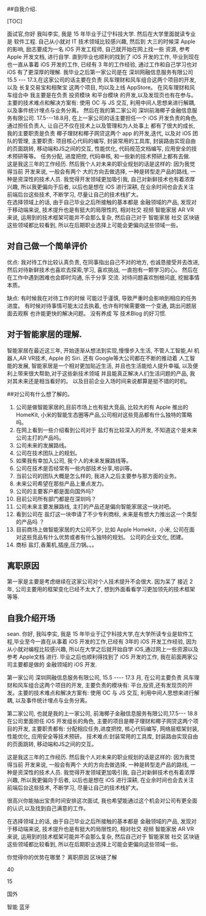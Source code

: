 ##自我介绍.

[TOC]

  面试官,你好 我叫李实, 我是 15 年毕业于辽宁科技大学. 然后在大学里面就读专业是 软件工程.  自己从小就对 IT 技术领域比较感兴趣, 然后到 大三的时候深 Apple 的影响, 励志要成为一名 iOS 开发工程师, 自己就开始在网上找一些 资源, 参考 Apple 开发文档, 进行自学. 
  直到毕业也顺利的找到了 iOS 开发的工作, 毕业到现在也一直从事着 iOS 开发的工作, 已经有 3 年的工作经验, 通过工作和自己学习也对 iOS 有了更深厚的理解. 
  我毕业之后第一家公司是在 深圳网融信息服务有限公司 15.5 --- 17.3,在这家公司的话主要在负责 风车理财和风车组合这两个项目的开发, 以及 长复交易宝和相聚宝 这两个项目, 均以及上线 AppStore。  在风车理财和风车组合中 我主要是在负责 投资模块 和平台模块 的开发,以及发现页也有在参与。  主要的技术难点和解决方案有:  使用 OC 与 JS 交互,  利用中间人思想来进行解耦, 以及事件统计埋点与业务分离。
  然后在我的第二家公司 深圳前海椰子金融信息服务有限公司. 17.5---18.8月, 在上一家公司的话主要担任一个 iOS 开发负责的角色, 通过担任负责人, 让自己不仅在技术上以及管理和为人处事上 都有了很大的成长, 我的主要职责是负责 椰子理财和椰子网贷这两个 app 的开发,迭代, 以及对 iOS 团队的管理,  主要职责: 项目核心代码的编写, 封装常用的工具库, 封装路由实现自由的页面跳转, 移动端和JS之间的交互, 性能优化, 代码规范文档编写, 应用安全的技术预研等等。 任务分配, 进度把控, 代码审核, 和一些新的技术预研上都有去做.   
  这是我这三年的工作经历. 然后我个人对未来的职业规划的话是这样的: 因为我觉得当前 开发来说, 一般会有两个 大的方向去做选择, 一种是转型走产品的路线, 一种是资深性的技术人员. 我觉得开发领域更加吸引我, 自己对新鲜技术也有着浓厚兴趣, 所以我更偏向于后者, 以后也是想在 iOS 进行深耕, 在业余时间也会去关注 前端后台这些技术, 不断学习, 尽量让自己的技术栈扩大。  
  在选择领域上的话, 由于自己毕业之后所接触的基本都是 金融领域的产品, 发现对于移动端来说, 技术提升也是有挺大的局限性的, 相对社交  视频 智能家居 AR VR 来说, 运用到的技术框架可能并不会那么复杂, 然后自己对于 智能家居 社交 区块链这些领域都比较看到, 所以在后期职业选择上可能会更偏向这些领域一些。
  
  
 
 
## 对自己做一个简单评价

优点:  我对待工作比较认真负责, 在同事指出自己不对的地方, 也诚恳接受并去改进, 然后对待新鲜技术也喜欢去探索,学习, 喜欢挑战, 一直抱有一颗学习的心。 然后在在工作中遇到困难也会即时沟通, 乐于分享 交流. 对待问题喜欢刨根问底, 挖掘事情本质。

缺点: 有时候我在对待工作的时候 可能过于谨慎, 导致严重时会影响到相应的任务进度。  有时候对待事情可能太过去执着, 也许有时候需要做一个变通, 跳出问题层面去观察 也许能更快的解决问题。 没有养成 写 技术Blog 的好习惯.  
 

## 对于智能家居的理解.

 智能家居在最近这三年, 开始逐渐从想法到实现,慢慢步入生活, 不管人工智能,AI 机器人,AR VR技术, Apple 的 Siri. 还有 Google等大公司都在不断的推动着 人工智能的发展, 智能家居是一个相对更加贴近生活, 并且也生活能给人提升幸福, 以及便利上带来很大帮助,对于这些新技术领域 并且能真正解决人们生活问题的产品, 我对其未来还是相当看好的。
 以及目前企业入场时间来说都算是挺不错的时机。

  
##对公司有什么想了解的。

1. 公司是做智能家居的,目前市场上也有挺大竞品, 比较大的有 Apple 推出的HomeKit, 小米的智能生态圈等产品,公司相对这些竞品都有什么独特的策略吗。
2. 在网上看到一些介绍看到公司对于 盐灯有比较深入的开发, 不知道这个是未来公司主打的产品吗。
3. 公司未来的发展路线。
4. 公司在技术团队上的规划。
5. 如果我有幸加入公司, 我个人的未来发展路线等。
6. 公司在技术是否经常有一些内部技术分享,培训等。
7. 当前公司的团队大概是怎么样的, 我进入之后主要参与那方面的业务。
8. 未来公司希望在那些产品上重点发力。
9. 公司的主要客户都是面向国外吗? 
10.   目前公司所有部门都是在深圳吗？ 
11.  公司未来主要发展路线, 主打的产品还是偏向智能家居这一块对吧。  
12.  看到公司在 盐灯这一块申请了不少专利商标, 未来是有想大力推出这一个类型的产品吗 ？  
13.   目前商场上做智能家居的大公司不少, 比如 Apple Homekit，小米,  公司在面对这些竞品有什么优势或者有什么独特的规划。    公司的企业文化, 团建。
10. 商标 盐灯,香薰机,插座,压力锅。。。

## 离职原因

第一家是主要是考虑继续在这家公司对个人技术提升不会很大. 因为呆了 接近 2 年, 公司主要用的框架变化已经不太大了, 想到外面看看学习更加领先的技术框架等等.

## 自我介绍开场

sean. 你好,  我叫李实, 我是 15 年毕业于辽宁科技大学,在大学所读专业是软件工程,毕业至今一直在从事着 iOS 开发的工作,已经有 3年的 iOS 开发工作经验, 因为从小就对编程比较感兴趣, 所以在大学之后就开始自学 iOS,通过网上一些资源以及参考 Apple文档 进行. 毕业之后也顺利得找到了 iOS 开发的工作,  我在前面两家公司主要都是做的 金融领域的 iOS 开发.

第一家公司 深圳网融信息服务有限公司, 15.5 ---- 17.3 月, 在公司主要负责 风车理财和风车组合这两个项目的开发, 主要负责的模块有: 平台,投资,还有发现页的开发。主要的技术难点和解决方案有:  使用 OC 与 JS 交互,  利用中间人思想来进行解耦, 以及事件统计埋点与业务分离。

第二家公司, 也就是我的上一家公司, 前海椰子金融信息服务有限公司,17.5--- 18.8 在公司里面担任 iOS 开发组长的角色, 主要的项目是椰子理财和椰子网贷这两个项目的开发, 主要职责都有: 分配相应任务,进度把控, 核心代码编写, 网络层框架封装, 性能优化, 应用安全等技术预研。 技术难点:封装常用的工具库, 封装路由实现自由的页面跳转, 移动端和JS之间的交互。 

 这是我这三年的工作经历. 然后我个人对未来的职业规划的话是这样的: 因为我觉得当前 开发来说, 一般会有两个 大的方向去做选择, 一种是转型走产品的路线, 一种是资深性的技术人员. 我觉得开发领域更加吸引我, 自己对新鲜技术也有着浓厚兴趣, 所以我更偏向于后者, 以后也是想在 iOS 进行深耕, 在业余时间也会去关注 前端后台这些技术, 不断学习, 尽量让自己的技术栈扩大。 
 
  很高兴你能抽出宝贵时间安排这次面试, 我也希望能通过这个机会对公司有更全面的认识,以及找到自己满意的工作。
 
  在选择领域上的话, 由于自己毕业之后所接触的基本都是 金融领域的产品, 发现对于移动端来说, 技术提升也是有挺大的局限性的, 相对社交  视频 智能家居 AR VR 来说, 运用到的技术框架可能并不会那么复杂, 然后自己对于 智能家居 社交 区块链这些领域都比较看到, 所以在后期职业选择上可能会更偏向这些领域一些。





你觉得你的优势在哪里？
离职原因
区块链了解


40  

15

国外

智能 蓝牙 
  

